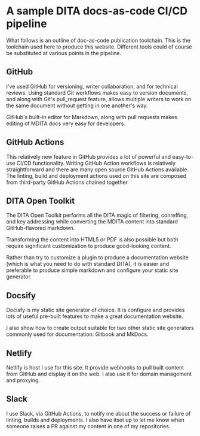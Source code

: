 # A sample DITA docs-as-code CI/CD pipeline

What follows is an outline of doc-as-code publication toolchain. This is the toolchain used here to produce this website. Different tools could of course be substituted at various points in the pipeline.

## GitHub

I've used GitHub for versioning, writer collaboration, and for technical reviews. Using standard Git workflows makes easy to version documents, and along with Git's pull\_request feature, allows multiple writers to work on the same document without getting in one another's way.

GitHub's built-in editor for Markdown, along with pull requests makes editing of MDITA docs very easy for developers.

## GitHub Actions

This relatively new feature in GitHub provides a lot of powerful and easy-to-use CI/CD functionality. Writing GitHub Action workflows is relatively straightforward and there are many open source GitHub Actions available. The linting, build and deployment actions used on this site are composed from third-party GitHub Actions chained together

## DITA Open Toolkit

The DITA Open Toolkit performs all the DITA magic of filtering, conreffing, and key addressing while converting the MDITA content into standard GitHub-flavored markdown.

Transforming the content into HTML5 or PDF is also possible but both require significant customization to produce good-looking content.

Rather than try to customize a plugin to produce a documentation website \(which is what you need to do with standard DITA\), it is easier and preferable to produce simple markdown and configure your static site generator.

## Docsify

Docisfy is my static site generator of choice. It is configure and provides lots of useful pre-built features to make a great documentation website.

I also show how to create output suitable for two other static site generators commonly used for documentation: Gitbook and MkDocs.

## Netlify

Netlify is host I use for this site. It provide webhooks to pull built content from GitHub and display it on the web. I also use it for domain management and proxying.

## Slack

I use Slack, via GitHub Actions, to notify me about the success or failure of linting, builds and deployments. I also have itset up to let me know when someone raises a PR against my content in one of my repositories.

